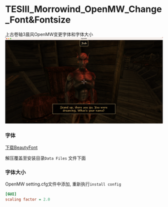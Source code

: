 # TESIII_Morrowind_OpenMW_Change_Font&Fontsize
上古卷轴3晨风OpenMW变更字体和字体大小
![Img](https://raw.githubusercontent.com/zhougengxu1990/picture-go/master/yank-note-picgo-img-20250504214642.png)

### 字体
[下载BeautyFont](https://www.nexusmods.com/morrowind/mods/49201)


解压覆盖至安装目录`Data Files` 文件下面
### 字体大小
OpenMW setting.cfg文件中添加, 重新执行`install config`
```ini
[GUI]
scaling factor = 2.0
```
